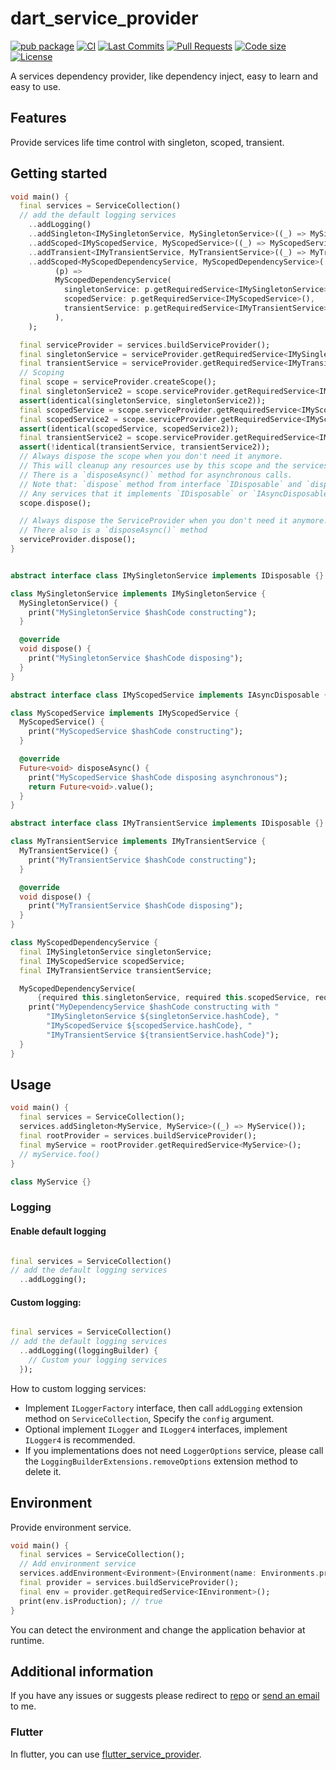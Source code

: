 <!-- 
This README describes the package. If you publish this package to pub.dev,
this README's contents appear on the landing page for your package.

For information about how to write a good package README, see the guide for
[writing package pages](https://dart.dev/tools/pub/writing-package-pages). 

For general information about developing packages, see the Dart guide for
[creating packages](https://dart.dev/guides/libraries/create-packages)
and the Flutter guide for
[developing packages and plugins](https://flutter.dev/to/develop-packages). 
-->

# dart_service_provider

[![pub package](https://img.shields.io/pub/v/dart_service_provider?logo=dart&logoColor=00b9fc)](https://pub.dev/packages/dart_service_provider)
[![CI](https://img.shields.io/github/actions/workflow/status/codelovercc/dart_service_provider/dart.yml?branch=main&logo=github-actions&logoColor=white)](https://github.com/codelovercc/dart_service_provider/actions)
[![Last Commits](https://img.shields.io/github/last-commit/codelovercc/dart_service_provider?logo=git&logoColor=white)](https://github.com/codelovercc/dart_service_provider/commits/main)
[![Pull Requests](https://img.shields.io/github/issues-pr/codelovercc/dart_service_provider?logo=github&logoColor=white)](https://github.com/codelovercc/dart_service_provider/pulls)
[![Code size](https://img.shields.io/github/languages/code-size/codelovercc/dart_service_provider?logo=github&logoColor=white)](https://github.com/codelovercc/dart_service_provider)
[![License](https://img.shields.io/github/license/codelovercc/dart_service_provider?logo=open-source-initiative&logoColor=green)](https://github.com/codelovercc/dart_service_provider/blob/main/LICENSE)

A services dependency provider, like dependency inject, easy to learn and easy to use.

## Features

Provide services life time control with singleton, scoped, transient.

## Getting started

```dart
void main() {
  final services = ServiceCollection()
  // add the default logging services
    ..addLogging()
    ..addSingleton<IMySingletonService, MySingletonService>((_) => MySingletonService())
    ..addScoped<IMyScopedService, MyScopedService>((_) => MyScopedService())
    ..addTransient<IMyTransientService, MyTransientService>((_) => MyTransientService())
    ..addScoped<MyScopedDependencyService, MyScopedDependencyService>(
          (p) =>
          MyScopedDependencyService(
            singletonService: p.getRequiredService<IMySingletonService>(),
            scopedService: p.getRequiredService<IMyScopedService>(),
            transientService: p.getRequiredService<IMyTransientService>(),
          ),
    );

  final serviceProvider = services.buildServiceProvider();
  final singletonService = serviceProvider.getRequiredService<IMySingletonService>();
  final transientService = serviceProvider.getRequiredService<IMyTransientService>();
  // Scoping
  final scope = serviceProvider.createScope();
  final singletonService2 = scope.serviceProvider.getRequiredService<IMySingletonService>();
  assert(identical(singletonService, singletonService2));
  final scopedService = scope.serviceProvider.getRequiredService<IMyScopedService>();
  final scopedService2 = scope.serviceProvider.getRequiredService<IMyScopedService>();
  assert(identical(scopedService, scopedService2));
  final transientService2 = scope.serviceProvider.getRequiredService<IMyTransientService>();
  assert(!identical(transientService, transientService2));
  // Always dispose the scope when you don't need it anymore.
  // This will cleanup any resources use by this scope and the services in this scope.
  // There is a `disposeAsync()` method for asynchronous calls.
  // Note that: `dispose` method from interface `IDisposable` and `disposeAsync` from interface `IAsyncDisposable`
  // Any services that it implements `IDisposable` or `IAsyncDisposable` and constructed by `IServiceProvider` will be disposed when its life is end automatically.
  scope.dispose();

  // Always dispose the ServiceProvider when you don't need it anymore.
  // There also is a `disposeAsync()` method
  serviceProvider.dispose();
}


abstract interface class IMySingletonService implements IDisposable {}

class MySingletonService implements IMySingletonService {
  MySingletonService() {
    print("MySingletonService $hashCode constructing");
  }

  @override
  void dispose() {
    print("MySingletonService $hashCode disposing");
  }
}

abstract interface class IMyScopedService implements IAsyncDisposable {}

class MyScopedService implements IMyScopedService {
  MyScopedService() {
    print("MyScopedService $hashCode constructing");
  }

  @override
  Future<void> disposeAsync() {
    print("MyScopedService $hashCode disposing asynchronous");
    return Future<void>.value();
  }
}

abstract interface class IMyTransientService implements IDisposable {}

class MyTransientService implements IMyTransientService {
  MyTransientService() {
    print("MyTransientService $hashCode constructing");
  }

  @override
  void dispose() {
    print("MyTransientService $hashCode disposing");
  }
}

class MyScopedDependencyService {
  final IMySingletonService singletonService;
  final IMyScopedService scopedService;
  final IMyTransientService transientService;

  MyScopedDependencyService(
      {required this.singletonService, required this.scopedService, required this.transientService}) {
    print("MyDependencyService $hashCode constructing with "
        "IMySingletonService ${singletonService.hashCode}, "
        "IMyScopedService ${scopedService.hashCode}, "
        "IMyTransientService ${transientService.hashCode}");
  }
}
```

## Usage

```dart
void main() {
  final services = ServiceCollection();
  services.addSingleton<MyService, MyService>((_) => MyService());
  final rootProvider = services.buildServiceProvider();
  final myService = rootProvider.getRequiredService<MyService>();
  // myService.foo()
}

class MyService {}
```

### Logging

#### Enable default logging

```dart

final services = ServiceCollection()
// add the default logging services
  ..addLogging();
```

#### Custom logging:

```dart

final services = ServiceCollection()
// add the default logging services
  ..addLogging((loggingBuilder) {
    // Custom your logging services
  });
```

How to custom logging services:

- Implement `ILoggerFactory` interface, then call `addLogging` extension method on
  `ServiceCollection`, Specify the `config` argument.
- Optional implement `ILogger` and `ILogger4` interfaces, implement `ILogger4` is recommended.
- If you implementations does not need `LoggerOptions` service, please
  call the `LoggingBuilderExtensions.removeOptions` extension method to delete it.

## Environment

Provide environment service.

```dart
void main() {
  final services = ServiceCollection();
  // Add environment service
  services.addEnvironment<Evironment>(Environment(name: Environments.production));
  final provider = services.buildServiceProvider();
  final env = provider.getRequiredService<IEnvironment>();
  print(env.isProduction); // true
}
```

You can detect the environment and change the application behavior at runtime.

## Additional information

If you have any issues or suggests please redirect
to [repo](https://github.com/codelovercc/dart_service_provider)
or [send an email](mailto:codelovercc@gmail.com) to me.

### Flutter

In flutter, you can use [flutter_service_provider](https://pub.dev/packages/flutter_service_provider).
